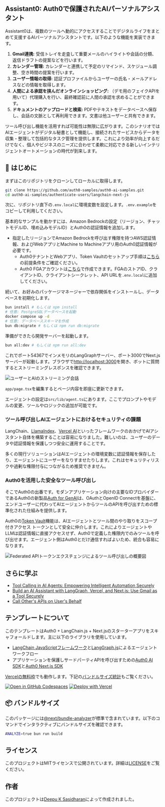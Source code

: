 ## Assistant0: Auth0で保護されたAIパーソナルアシスタント

Assistant0は、複数のツールへ動的にアクセスすることでデジタルライフをまとめて支援するAIパーソナルアシスタントです。以下のような機能を実装できます。

1. **Gmail連携:** 受信トレイを走査して重要メールのハイライトや会話の分類、返信ドラフトの提案などを行います。
2. **カレンダー管理:** カレンダーと連携して予定のリマインド、スケジュール調整、空き時間の提案を行います。
3. **ユーザー情報の取得:** 認証プロファイルからユーザーの氏名・メールアドレスなどの情報を取得します。
4. **人間による承認を挟んだオンラインショッピング:** （デモ用のフェイクAPIを用いて）代理購入を行い、最終確認前に人間の承認を求めることができます。
5. **ドキュメントのアップロードと検索:** PDFやテキストをデータベースへ保存し、会話の文脈として再利用できます。文書は他ユーザーと共有できます。

ツール呼び出し機能を活用すれば可能性は無限に広がります。このシナリオではAIエージェントがデジタル秘書として機能し、接続されたサービスからデータを収集・整理して包括的なタスク管理を提供します。これにより効率が向上するだけでなく、個人やビジネスのニーズに合わせて柔軟に対応できる新しいインテリジェントオートメーションの時代が到来します。

## 🚀 はじめに

まずはこのリポジトリをクローンしてローカルに取得します。

```bash
git clone https://github.com/auth0-samples/auth0-ai-samples.git
cd auth0-ai-samples/authenticate-users/langchain-next-js
```

次に、リポジトリ直下の`.env.local`に環境変数を設定します。`.env.example`をコピーして利用してください。

基本的なサンプルを動かすには、Amazon Bedrockの設定（リージョン、チャットモデルID、埋め込みモデルID）とAuth0の認証情報を追加します。
- 指定したリージョンでAmazon Bedrockを呼び出す権限を持つAWS認証情報、およびWebアプリとMachine to Machineアプリ用のAuth0認証情報が必要です。
  - Auth0テナントとWebアプリ、Token Vaultのセットアップ手順は[こちら](https://auth0.com/ai/docs/call-others-apis-on-users-behalf)の前提条件をご確認ください。
  - Auth0 FGAアカウントは[こちら](https://dashboard.fga.dev)で作成できます。FGAのストアID、クライアントID、クライアントシークレット、API URLを`.env.local`に追加してください。

続いて、お好みのパッケージマネージャーで依存関係をインストールし、データベースを初期化します。

```bash
bun install # もしくは npm install
# 任意: PostgreSQLデータベースを起動
docker compose up -d
# 任意: データベーススキーマを作成
bun db:migrate # もしくは npm run db:migrate
```

準備ができたら開発サーバーを起動します。

```bash
bun all:dev # もしくは npm run all:dev
```

これでポート54367でインメモリのLangGraphサーバー、ポート3000でNext.jsサーバーが起動します。ブラウザで[http://localhost:3000](http://localhost:3000)を開き、ボットに質問するとストリーミングレスポンスを確認できます。

![ユーザーとAIのストリーミング会話](./public/images/home-page.png)

`app/page.tsx`を編集するとページ内容を即座に更新できます。

エージェントの設定は`src/lib/agent.ts`にあります。ここでプロンプトやモデルの変更、ツールやロジックの追加が可能です。

### ツール呼び出しAIエージェントにおけるセキュリティの課題

LangChain、[LlamaIndex](https://www.llamaindex.ai/)、[Vercel AI](https://vercel.com/ai)といったフレームワークのおかげでAIアシスタント自体を構築することは容易になりました。難しいのは、ユーザーのデータや認証情報を保護しつつ安全に運用することです。

多くの現行ソリューションはAIエージェントの環境変数に認証情報を保存したり、エージェントにユーザーをなりすませたりします。これはセキュリティリスクや過剰な権限付与につながるため推奨できません。

### Auth0を活用した安全なツール呼び出し

そこでAuth0の出番です。モダンアプリケーション向けの主要なIDプロバイダーであるAuth0の新製品[Auth for GenAI](https://a0.to/ai-content)は、OAuthとOpenID Connectを基盤に、エンドユーザーに代わってAIエージェントからツールのAPIを呼び出すための標準化された仕組みを提供します。

Auth0の[Token Vault](https://auth0.com/docs/secure/tokens/token-vault)機能は、AIエージェントとツール間のやり取りをスコープ付きアクセス トークンとして安全に仲介します。これによりエージェントやLLMは認証情報に直接アクセスせず、Auth0で定義した権限内でのみツールを呼び出せます。エージェント側はAuth0とだけ通信すればよいため、統合も容易になります。

![Federated APIトークンエクスチェンジによるツール呼び出しの概要図](https://images.ctfassets.net/23aumh6u8s0i/1gY1jvDgZHSfRloc4qVumu/d44bb7102c1e858e5ac64dea324478fe/tool-calling-with-federated-api-token-exchange.jpg)

## さらに学ぶ

- [Tool Calling in AI Agents: Empowering Intelligent Automation Securely](https://auth0.com/blog/genai-tool-calling-intro/)
- [Build an AI Assistant with LangGraph, Vercel, and Next.js: Use Gmail as a Tool Securely](https://auth0.com/blog/genai-tool-calling-build-agent-that-calls-gmail-securely-with-langgraph-vercelai-nextjs/)
- [Call Other's APIs on User's Behalf](https://auth0.com/ai/docs/call-others-apis-on-users-behalf)

## テンプレートについて

このテンプレートはAuth0 + LangChain.js + Next.jsのスターターアプリをスキャフォールドします。主に以下のライブラリを使用しています。

- [LangChain JavaScriptフレームワーク](https://js.langchain.com/docs/introduction/)と[LangGraph.js](https://langchain-ai.github.io/langgraphjs/)によるエージェントワークフロー
- アプリケーションを保護しサードパーティAPIを呼び出すための[Auth0 AI SDK](https://github.com/auth0-lab/auth0-ai-js)と[Auth0 Next.js SDK](https://github.com/auth0/nextjs-auth0)

[Vercelの無料枠](https://vercel.com/pricing)でも動作します。下記の[バンドルサイズ統計](#-バンドルサイズ)もご覧ください。

[![Open in GitHub Codespaces](https://github.com/codespaces/badge.svg)](https://codespaces.new/oktadev/auth0-assistant0)
[![Deploy with Vercel](https://vercel.com/button)](https://vercel.com/new/clone?repository-url=https%3A%2F%2Fgithub.com%2Foktadev%2Fauth0-assistant0)

## 📦 バンドルサイズ

このパッケージには[@next/bundle-analyzer](https://www.npmjs.com/package/@next/bundle-analyzer)が標準で含まれています。以下のコマンドでインタラクティブにバンドルサイズを確認できます。

```bash
ANALYZE=true bun run build
```

## ライセンス

このプロジェクトはMITライセンスで公開されています。詳細は[LICENSE](LICENSE)をご覧ください。

## 作者

このプロジェクトは[Deepu K Sasidharan](https://github.com/deepu105)によって作成されました。
